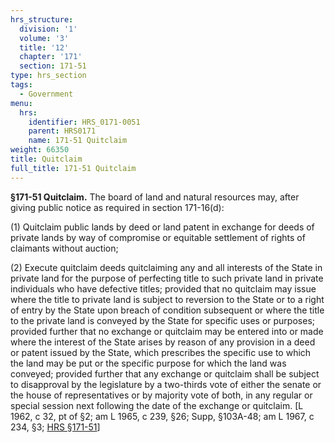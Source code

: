 ```yaml
---
hrs_structure:
  division: '1'
  volume: '3'
  title: '12'
  chapter: '171'
  section: 171-51
type: hrs_section
tags:
  - Government
menu:
  hrs:
    identifier: HRS_0171-0051
    parent: HRS0171
    name: 171-51 Quitclaim
weight: 66350
title: Quitclaim
full_title: 171-51 Quitclaim
---
```

**§171-51 Quitclaim.** The board of land and natural resources may, after giving public notice as required in section 171-16(d):

(1) Quitclaim public lands by deed or land patent in exchange for deeds of private lands by way of compromise or equitable settlement of rights of claimants without auction;

(2) Execute quitclaim deeds quitclaiming any and all interests of the State in private land for the purpose of perfecting title to such private land in private individuals who have defective titles; provided that no quitclaim may issue where the title to private land is subject to reversion to the State or to a right of entry by the State upon breach of condition subsequent or where the title to the private land is conveyed by the State for specific uses or purposes; provided further that no exchange or quitclaim may be entered into or made where the interest of the State arises by reason of any provision in a deed or patent issued by the State, which prescribes the specific use to which the land may be put or the specific purpose for which the land was conveyed; provided further that any exchange or quitclaim shall be subject to disapproval by the legislature by a two-thirds vote of either the senate or the house of representatives or by majority vote of both, in any regular or special session next following the date of the exchange or quitclaim. [L 1962, c 32, pt of §2; am L 1965, c 239, §26; Supp, §103A-48; am L 1967, c 234, §3; [HRS §171-51](/title-12/chapter-171/section-171-51/)]